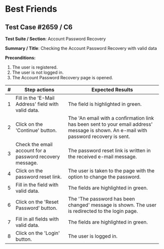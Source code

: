 # Best Friends

## Test Case #2659 / C6

**Test Suite / Section**: Account Password Recovery

**Summary / Title**: Checking the Account Password Recovery with valid data

**Preconditions:**

1. The user is registered.
2. The user is not logged in.
3. The Account Password Recovery page is opened.

| #   | Step actions                                             | Expected Results                                                                                                                        |
| --- | -------------------------------------------------------- | --------------------------------------------------------------------------------------------------------------------------------------- |
| 1   | Fill in the 'E-Mail Address' field with valid data.      | The field is highlighted in green.                                                                                                      |
| 2   | Click on the 'Continue' button.                          | The 'An email with a confirmation link has been sent to your email address' message is shown. An e-mail with password recovery is sent. |
| 3   | Check the email account for a password recovery message. | The password reset link is written in the received e-mail message.                                                                      |
| 4   | Click on the password reset link.                        | The user is taken to the page with the option to change the password.                                                                   |
| 5   | Fill in the field with valid data.                       | The fields are highlighted in green.                                                                                                    |
| 6   | Click on the 'Reset Password' button.                    | The 'The password has been changed' message is shown. The user is redirected to the login page.                                         |
| 7   | Fill in all fields with valid data.                      | The fields are highlighted in green.                                                                                                    |
| 8   | Click on the 'Login' button.                             | The user is logged in.                                                                                                                  |
